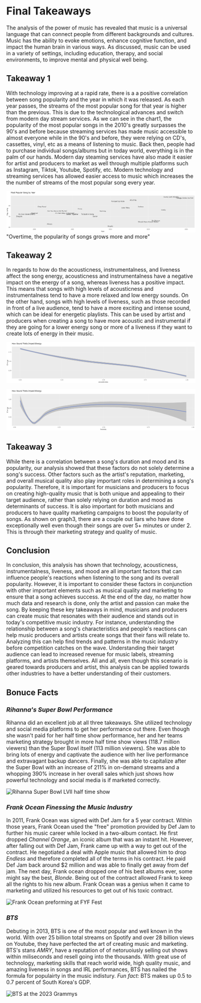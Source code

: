 # Final Takeaways

The analysis of the power of music has revealed that music is a universal language that can connect people from different backgrounds and cultures. Music has the ability to evoke emotions, enhance cognitive function, and impact the human brain in various ways. As discussed, music can be used in a variety of settings, including education, therapy, and social environments, to improve mental and physical well being.

## Takeaway 1

With technology improving at a rapid rate, there is a a positive correlation between song popularity and the year in which it was released. As each year passes, the streams of the most popular song for that year is higher than the previous. This is due to the technological advances and switch from modern day stream services. As we can see in the chart1, the popularity of the most popular songs in the 2010's greatly surpasses the 90's and before because streaming services has made music accessible to almost everyone while in the 90's and before, they were relying on CD's, cassettes, vinyl, etc as a means of listening to music. Back then, people had to purchase individual songs/albums but in today world, everything is in the palm of our hands. Modern day steaming services have also made it easier for artist and producers to market as well through multiple platforms such as Instagram, Tiktok, Youtube, Spotify, etc. Modern technology and streaming services has allowed easier access to music which increases the the number of streams of the most popular song every year.

![Popularity of songs over the years](popular_songs_over_the_years.png) "Overtime, the popularity of songs grows more and more"

## Takeaway 2

In regards to how do the acousticness, instrumentalness, and liveness affect the song energy, acousticness and instrumentalness have a negative impact on the energy of a song, whereas liveness has a positive impact. This means that songs with high levels of acousticness and instrumentalness tend to have a more relaxed and low energy sounds. On the other hand, songs with high levels of liveness, such as those recorded in front of a live audience, tend to have a more exciting and intense sound, which can be ideal for energetic playlists. This can be used by artist and producers when creating a song to have more acoustic and instrumental if they are going for a lower energy song or more of a liveness if they want to create lots of energy in their music.

![Chart showing the relationship between acousticness in a song vs energy levels](acousticness_vs_energy.png "No acousticness shows high energy while high acoustic shows little to no energy") 

![Chart showing the relationship between liveness in a song vs energy levels](liveness_vs_energy.png "Liveness has the best relationship with energy showing high level's of energy across all levels of liveness")

## Takeaway 3

While there is a correlation between a song's duration and mood and its popularity, our analysis showed that these factors do not solely determine a song's success. Other factors such as the artist's reputation, marketing, and overall musical quality also play important roles in determining a song's popularity. Therefore, it is important for musicians and producers to focus on creating high-quality music that is both unique and appealing to their target audience, rather than solely relying on duration and mood as determinants of success. It is also important for both musicians and producers to have quality marketing campaigns to boost the popularity of songs. As shown on graph3, there are a couple out liars who have done exceptionally well even though their songs are over 5+ minutes or under 2. This is through their marketing strategy and quality of music.

## Conclusion

In conclusion, this analysis has shown that technology, acousticness, instrumentalness, liveness, and mood are all important factors that can influence people's reactions when listening to the song and its overall popularity. However, it is important to consider these factors in conjunction with other important elements such as musical quality and marketing to ensure that a song achieves success. At the end of the day, no matter how much data and research is done, only the artist and passion can make the song. By keeping these key takeaways in mind, musicians and producers can create music that resonates with their audience and stands out in today's competitive music industry. For instance, understanding the relationship between a song's characteristics and people's reactions can help music producers and artists create songs that their fans will relate to. Analyzing this can help find trends and patterns in the music industry before competition catches on the wave. Understanding their target audience can lead to increased revenue for music labels, streaming platforms, and artists themselves. All and all, even though this scenario is geared towards producers and artist, this analysis can be applied towards other industries to have a better understanding of their customers.

## Bonuce Facts
### *Rihanna's Super Bowl Performance*

Rihanna did an excellent job at all three takeaways. She utilized technology and social media platforms to get her performance out there. Even though she wasn't paid for her half time show performance, her and her teams marketing strategy brought in more half time show views (118.7 million viewers) than the Super Bowl itself (113 million viewers). She was able to bring lots of energy and captivate the audience with her live performance and extravagant backup dancers. Finally, she was able to capitalize after the Super Bowl with an increase of 211% in on-demand streams and a whopping 390% increase in her overall sales which just shows how powerful technology and social media is if marketed correctly. 

![Rihanna Super Bowl LVII half time show](https://www.rollingstone.com/wp-content/uploads/2023/02/Rihanna-1.jpeg)

### *Frank Ocean Finessing the Music Industry*

In 2011, Frank Ocean was signed with Def Jam for a 5 year contract. Within those years, Frank Ocean used the "free" promotion provided by Def Jam to further his music career while locked in a two-album contact. He first dropped *Channel Orange*, an iconic album that was an instant hit. However, after falling out with Def Jam, Frank came up with a way to get out of the contract. He negotiated a deal with Apple music that allowed him to drop *Endless* and therefore completed all of the terms in his contract. He paid Def Jam back around $2 million and was able to finally get away from def jam. The next day, Frank ocean dropped one of his best albums ever, some might say the best, *Blonde*. Being out of the contract allowed Frank to keep all the rights to his new album. Frank Ocean was a genius when it came to marketing and utilized his resources to get out of his toxic contract. 

![Frank Ocean preforming at FYF Fest](https://snobette.com/wp-content/uploads/2017/07/frank-ocean-fyf-fest-july-2017.jpg)

### *BTS*

Debuting in 2013, BTS is one of the most popular and well known in the world. With over 25 billion total streams on Spotify and over 28 billion views on Youtube, they have perfected the art of creating music and marketing. BTS's stans *AMRY*, have a reputation of of netoruoiusly selling out shows within miliseconds and resell going into the thousands. With great use of technology, marketing skills that reach world wide, high quality music, and amazing liveness in songs and IRL performances, BTS has nailed the formula for populairty in the music indistury. *Fun fact:* BTS makes up 0.5 to 0.7 percent of South Korea's GDP.

![BTS at the 2023 Grammys](https://people.com/thmb/mKWX8xTZIEL4_XHgMBbAOsaB-fc=/1500x0/filters:no_upscale():max_bytes(150000):strip_icc():focal(979x595:981x597)/bts-members-1-03a9c478f1794c448bcb5f74bf94812c.jpg)
